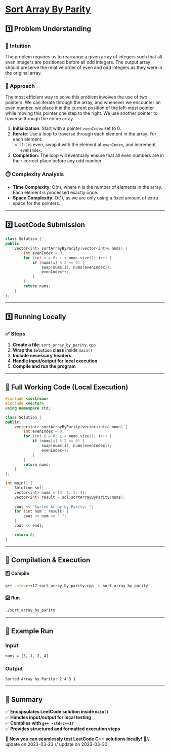 # **[Sort Array By Parity](https://leetcode.com/problems/sort-array-by-parity/description/)**  

## **1️⃣ Problem Understanding**  
### **📌 Intuition**  
The problem requires us to rearrange a given array of integers such that all even integers are positioned before all odd integers. The output array should preserve the relative order of even and odd integers as they were in the original array.

### **🚀 Approach**  
The most efficient way to solve this problem involves the use of two pointers. We can iterate through the array, and whenever we encounter an even number, we place it in the current position of the left-most pointer while moving this pointer one step to the right. We use another pointer to traverse through the entire array.

1. **Initialization**: Start with a pointer `evenIndex` set to 0.
2. **Iterate**: Use a loop to traverse through each element in the array. For each element:
   - If it is even, swap it with the element at `evenIndex`, and increment `evenIndex`.
3. **Completion**: The loop will eventually ensure that all even numbers are in their correct place before any odd number.

### **⏱️ Complexity Analysis**  
- **Time Complexity**: O(n), where n is the number of elements in the array. Each element is processed exactly once.
- **Space Complexity**: O(1), as we are only using a fixed amount of extra space for the pointers.

---  

## **2️⃣ LeetCode Submission**  
```cpp
class Solution {
public:
    vector<int> sortArrayByParity(vector<int>& nums) {
        int evenIndex = 0;
        for (int i = 0; i < nums.size(); i++) {
            if (nums[i] % 2 == 0) {
                swap(nums[i], nums[evenIndex]);
                evenIndex++;
            }
        }
        return nums;
    }
};  
```  

---  

## **3️⃣ Running Locally**  
### **✅ Steps**  
1. **Create a file**: `sort_array_by_parity.cpp`  
2. **Wrap the `Solution` class** inside `main()`  
3. **Include necessary headers**  
4. **Handle input/output for local execution**  
5. **Compile and run the program**  

---  

## **📝 Full Working Code (Local Execution)**  
```cpp
#include <iostream>
#include <vector>
using namespace std;

class Solution {
public:
    vector<int> sortArrayByParity(vector<int>& nums) {
        int evenIndex = 0;
        for (int i = 0; i < nums.size(); i++) {
            if (nums[i] % 2 == 0) {
                swap(nums[i], nums[evenIndex]);
                evenIndex++;
            }
        }
        return nums;
    }
};

int main() {
    Solution sol;
    vector<int> nums = {3, 1, 2, 4};
    vector<int> result = sol.sortArrayByParity(nums);
    
    cout << "Sorted Array by Parity: ";
    for (int num : result) {
        cout << num << " ";
    }
    cout << endl;

    return 0;
}
```  

---  

## **🔧 Compilation & Execution**  
#### **1️⃣ Compile**  
```bash
g++ -std=c++17 sort_array_by_parity.cpp -o sort_array_by_parity
```  

#### **2️⃣ Run**  
```bash
./sort_array_by_parity
```  

---  

## **🎯 Example Run**  
### **Input**  
```
nums = [3, 1, 2, 4]
```  
### **Output**  
```
Sorted Array by Parity: 2 4 3 1 
```  

---  

## **📌 Summary**  
✅ **Encapsulates LeetCode solution inside `main()`**  
✅ **Handles input/output for local testing**  
✅ **Compiles with `g++ -std=c++17`**  
✅ **Provides structured and formatted execution steps**  

🚀 **Now you can seamlessly test LeetCode C++ solutions locally!** 🚀// update on 2023-03-23
// update on 2023-03-30
